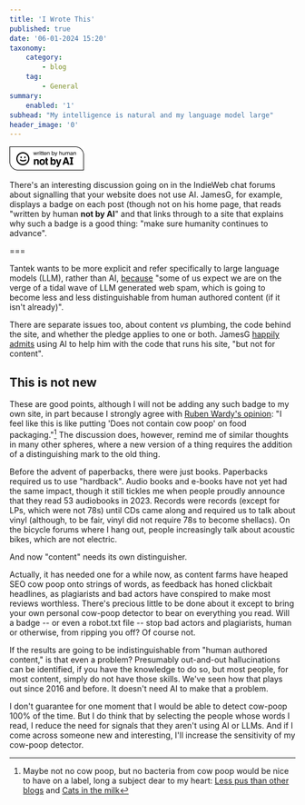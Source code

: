 ```yaml
---
title: 'I Wrote This'
published: true
date: '06-01-2024 15:20'
taxonomy:
    category:
        - blog
    tag:
        - General
summary:
    enabled: '1'
subhead: "My intelligence is natural and my language model large"
header_image: '0'
---
```


![Small badge that reads "written by human not by AI"](ai.png?classes=center)

There's an interesting discussion going on in the IndieWeb chat forums about signalling that your website does not use AI. JamesG, for example, displays a badge on each post (though not on his home page, that reads "written by human **not by AI**" and that links through to a site that explains why such a badge is a good thing: "make sure humanity continues to advance".

===

Tantek wants to be more explicit and refer specifically to large language models (LLM), rather than AI, [because](https://chat.indieweb.org/2024-01-05/1704477050083900) "some of us expect we are on the verge of a tidal wave of LLM generated web spam, which is going to become less and less distinguishable from human authored content (if it isn't already)".

There are separate issues too, about content _vs_ plumbing, the code behind the site, and whether the pledge applies to one or both. JamesG [happily admits](https://chat.indieweb.org/2024-01-05/1704476643706300) using AI to help him with the code that runs his site, "but not for content".

## This is not new

These are good points, although I will not be adding any such badge to my own site, in part because I strongly agree with [Ruben Wardy's opinion](https://chat.indieweb.org/2024-01-05/1704476349024300): "I feel like this is like putting 'Does not contain cow poop' on food packaging."[^1] The discussion does, however, remind me of similar thoughts in many other spheres, where a new version of a thing requires the addition of a distinguishing mark to the old thing.

Before the advent of paperbacks, there were just books. Paperbacks required us to use "hardback". Audio books and e-books have not yet had the same impact, though it still tickles me when people proudly announce that they read 53 audiobooks in 2023. Records were records (except for LPs, which were not 78s) until CDs came along and required us to talk about vinyl (although, to be fair, vinyl did not require 78s to become shellacs). On the bicycle forums where I hang out, people increasingly talk about acoustic bikes, which are not electric.

And now "content" needs its own distinguisher. 

Actually, it has needed one for a while now, as content farms have heaped SEO cow poop onto strings of words, as feedback has honed clickbait headlines, as plagiarists and bad actors have conspired to make most reviews worthless. There's precious little to be done about it except to bring your own personal cow-poop detector to bear on everything you read. Will a badge -- or even a robot.txt file -- stop bad actors and plagiarists, human or otherwise, from ripping you off? Of course not. 

If the results are going to be indistinguishable from "human authored content," is that even a problem? Presumably out-and-out hallucinations can be identified, if you have the knowledge to do so, but most people, for most content, simply do not have those skills. We've seen how that plays out since 2016 and before. It doesn't need AI to make that a problem.

I don't guarantee for one moment that I would be able to detect cow-poop 100% of the time. But I do think that by selecting the people whose words I read, I reduce the need for signals that they aren't using AI or LLMs. And if I come across someone new and interesting, I'll increase the sensitivity of my cow-poop detector.

[^1]: Maybe not no cow poop, but no bacteria from cow poop would be nice to have on a label, long a subject dear to my heart: [Less pus than other blogs](https://www.jeremycherfas.net/blog/less-pus-than-other-blogs) and [Cats in the milk](https://www.jeremycherfas.net/blog/cats-in-the-milk) 
